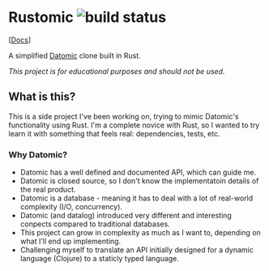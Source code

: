 # Rustomic ![build status](https://github.com/amitayh/rustomic/actions/workflows/rust.yml/badge.svg)

[[Docs](https://amitayh.github.io/rustomic/rustomic/index.html)]

A simplified [Datomic](https://www.datomic.com/) clone built in Rust.

*This project is for educational purposes and should not be used.*

## What is this?

This is a side project I've been working on, trying to mimic Datomic's functionality using Rust.
I'm a complete novice with Rust, so I wanted to try learn it with something that feels real: dependencies, tests, etc.

### Why Datomic?

 * Datomic has a well defined and documented API, which can guide me.
 * Datomic is closed source, so I don't know the implementatoin details of the real product.
 * Datomic is a database - meaning it has to deal with a lot of real-world complexity (I/O, concurrency).
 * Datomic (and datalog) introduced very different and interesting conpects compared to traditional databases.
 * This project can grow in complexity as much as I want to, depending on what I'll end up implementing.
 * Challenging myself to translate an API initially designed for a dynamic language (Clojure) to a staticly typed language.
